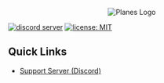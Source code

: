 <p align="center"><img src="https://i.imgur.com/YSZi1Vm.png" alt="Planes Logo"></p>

[![discord server](https://img.shields.io/discord/328154925949517824.svg)](https://discord.gg/s2KDqP8486)
[![license: MIT](https://img.shields.io/badge/license-MIT-lightgrey.svg)](https://tldrlegal.com/license/mit-license)

## Quick Links
- [Support Server (Discord)](https://discord.gg/s2KDqP8486)
